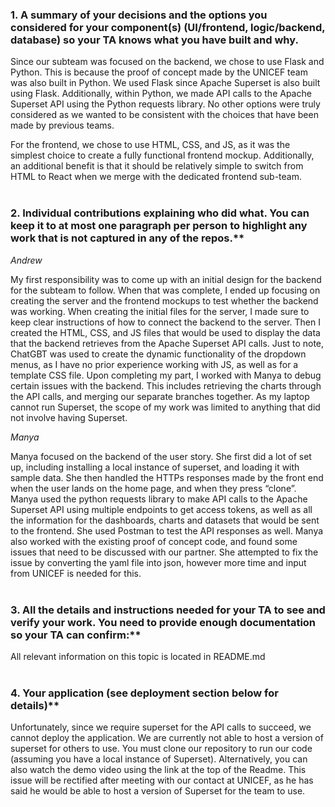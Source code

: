 ### 1. A summary of your decisions and the options you considered for your component(s) (UI/frontend, logic/backend, database) so your TA knows what you have built and why.

Since our subteam was focused on the backend, we chose to use Flask and Python. This is because the proof of concept made by the UNICEF team was also built in Python. 
We used Flask since Apache Superset is also built using Flask. Additionally, within Python, we made API calls to the Apache Superset API using the Python requests library. 
No other options were truly considered as we wanted to be consistent with the choices that have been made by previous teams. 

For the frontend, we chose to use HTML, CSS, and JS, as it was the simplest choice to create a fully functional frontend mockup.
Additionally, an additional benefit is that it should be relatively simple to switch from HTML to React when we merge with the dedicated frontend sub-team.
<br/><br/>

### 2. Individual contributions explaining who did what. You can keep it to at most one paragraph per person to highlight any work that is not captured in any of the repos.**

_Andrew_

My first responsibility was to come up with an initial design for the backend for the subteam to follow. When that was complete, I ended up focusing on creating 
the server and the frontend mockups to test whether the backend was working. When creating the initial files for the server, I made sure to keep clear instructions 
of how to connect the backend to the server. Then I created the HTML, CSS, and JS files that would be used to display the data that the backend retrieves from the 
Apache Superset API calls. Just to note, ChatGBT was used to create the dynamic functionality of the dropdown menus, as I have no prior experience working with JS, 
as well as for a template CSS file. Upon completing my part, I worked with Manya to debug certain issues with the backend. This includes retrieving the charts through 
the API calls, and merging our separate branches together. As my laptop cannot run Superset, the scope of my work was limited to anything that did not involve having Superset.

_Manya_

Manya focused on the backend of the user story. She first did a lot of set up, including installing a local instance of superset, and loading it with sample data. She then 
handled the HTTPs responses made by the front end when the user lands on the home page, and when they press “clone”. Manya used the python requests library to make API calls 
to the Apache Superset API using multiple endpoints to get access tokens, as well as all the information for the dashboards, charts and datasets that would be sent to the 
frontend. She used Postman to test the API responses as well. Manya also worked with the existing proof of concept code, and found some issues that need to be discussed with 
our partner. She attempted to fix the issue by converting the yaml file into json, however more time and input from UNICEF is needed for this. 
<br/><br/>

### 3. All the details and instructions needed for your TA to see and verify your work. You need to provide enough documentation so your TA can confirm:**

All relevant information on this topic is located in README.md
<br/><br/>

### 4. Your application (see deployment section below for details)**

Unfortunately, since we require superset for the API calls to succeed, we cannot deploy the application. We are currently not able to host a version of superset for others to use.
You must clone our repository to run our code (assuming you have a local instance of Superset). Alternatively, you can also watch the demo video using the link at the top of the Readme.
This issue will be rectified after meeting with our contact at UNICEF, as he has said he would be able to host a version of Superset for the team to use.
